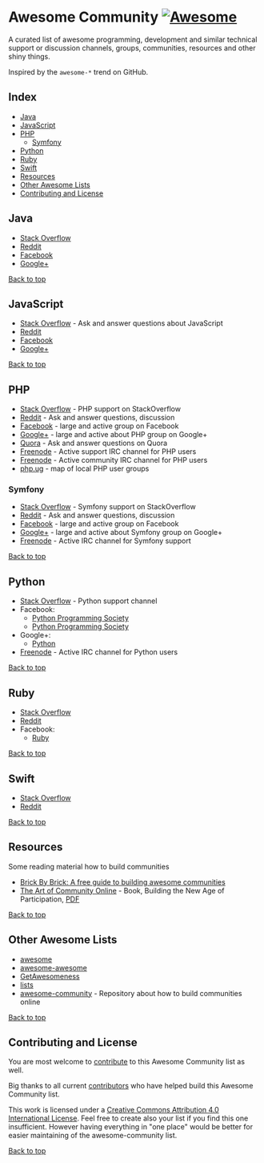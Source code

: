 # Awesome Community [![Awesome](https://cdn.rawgit.com/sindresorhus/awesome/d7305f38d29fed78fa85652e3a63e154dd8e8829/media/badge.svg)](https://github.com/sindresorhus/awesome)

A curated list of awesome programming, development and similar technical support or discussion channels, groups, communities, resources and other shiny things.

Inspired by the `awesome-*` trend on GitHub.


## Index

* [Java](#java)
* [JavaScript](#javascript)
* [PHP](#php)
    * [Symfony](#symfony)
* [Python](#python)
* [Ruby](#ruby)
* [Swift](#swift)
* [Resources](#resources)
* [Other Awesome Lists](#other-awesome-lists)
* [Contributing and License](#contributing-and-license)


## Java

* [Stack Overflow](http://stackoverflow.com/?tags=java)
* [Reddit](http://www.reddit.com/r/java)
* [Facebook](https://fb.com/groups/Javagroup123/)
* [Google+](https://plus.google.com/communities/101399526652980913951)

[Back to top](#awesome-community-)


## JavaScript

* [Stack Overflow](http://stackoverflow.com/?tags=javascript) - Ask and answer questions about JavaScript
* [Reddit](http://www.reddit.com/r/JavaScript)
* [Facebook](https://fb.com/groups/JavaScript.Programming/)
* [Google+](https://plus.google.com/communities/100875929141897651837)

[Back to top](#awesome-community-)


## PHP

* [Stack Overflow](http://stackoverflow.com/?tags=php) - PHP support on StackOverflow
* [Reddit](http://www.reddit.com/r/PHP) - Ask and answer questions, discussion
* [Facebook](https://fb.com/groups/2204685680) - large and active group on Facebook
* [Google+](https://plus.google.com/u/0/communities/104245651975268426012) - large and active about PHP group on Google+
* [Quora](https://www.quora.com/PHP-programming-language-1) - Ask and answer questions on Quora
* [Freenode](http://webchat.freenode.net/?channels=php) - Active support IRC channel for PHP users
* [Freenode](http://webchat.freenode.net/?channels=phpc) - Active community IRC channel for PHP users
* [php.ug](http://php.ug) - map of local PHP user groups


### Symfony

* [Stack Overflow](http://stackoverflow.com/?tags=symfony) - Symfony support on StackOverflow
* [Reddit](http://www.reddit.com/r/symfony) - Ask and answer questions, discussion
* [Facebook](https://fb.com/groups/7672226565) - large and active group on Facebook
* [Google+](https://plus.google.com/communities/109013871316146116610) - large and active about Symfony group on Google+
* [Freenode](http://webchat.freenode.net/?channels=symfony) - Active IRC channel for Symfony support

[Back to top](#awesome-community-)


## Python

* [Stack Overflow](http://stackoverflow.com/?tags=python) - Python support channel
* Facebook:
    * [Python Programming Society](https://fb.com/groups/pythonears/)
    * [Python Programming Society](https://fb.com/groups/pythonears/)
* Google+:
    * [Python](https://plus.google.com/communities/103393744324769547228)
* [Freenode](http://webchat.freenode.net/?channels=python) - Active IRC channel for Python users

[Back to top](#awesome-community-)


## Ruby

* [Stack Overflow](http://stackoverflow.com/?tags=ruby)
* [Reddit](http://www.reddit.com/r/ruby)
* Facebook:
    * [Ruby](https://fb.com/groups/2221017023/)

[Back to top](#awesome-community-)


## Swift

* [Stack Overflow](http://stackoverflow.com/?tags=swift)
* [Reddit](https://www.reddit.com/r/swift)

[Back to top](#awesome-community-)


## Resources

Some reading material how to build communities

* [Brick By Brick: A free guide to building awesome communities](http://www.communitybuildingguide.com/)
* [The Art of Community Online](http://www.artofcommunityonline.org/) - Book, Building the New Age of Participation, [PDF](http://artofcommunityonline.org/Art_of_Community_Second_Edition.pdf)

[Back to top](#awesome-community-)


## Other Awesome Lists

* [awesome](https://github.com/sindresorhus/awesome)
* [awesome-awesome](https://github.com/emijrp/awesome-awesome)
* [GetAwesomeness](http://getawesomeness.com/)
* [lists](https://github.com/jnv/lists)
* [awesome-community](https://github.com/rafaecheve/Awesome-Community) - Repository about how to build communities online

[Back to top](#awesome-community-)


## Contributing and License

You are most welcome to [contribute](CONTRIBUTING.md) to this Awesome Community list as well.

Big thanks to all current [contributors](https://github.com/peterkokot/awesome-comunity/graphs/contributors) who have helped build this Awesome Community list.

This work is licensed under a [Creative Commons Attribution 4.0 International License](LICENSE). Feel free to create also your list if you find this one insufficient. However having everything in "one place" would be better for easier maintaining of the awesome-community list.

[Back to top](#awesome-community-)
